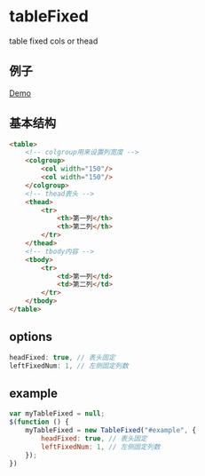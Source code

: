 # tableFixed
table fixed cols or thead
## 例子
[Demo](https://lemonliuchen.github.io/tableFixed/table_th_group.html)
## 基本结构
```html
<table>
	<!-- colgroup用来设置列宽度 -->
	<colgroup>
        <col width="150"/>
        <col width="150"/>
    </colgroup>
    <!-- thead表头 -->
    <thead>
		<tr>
			<th>第一列</th>
			<th>第二列</th>
		</tr>
	</thead>
    <!-- tbody内容 -->
    <tbody>
		<tr>
			<td>第一列</td>
			<td>第二列</td>
		</tr>
	</tbody>
</table>
```
## options
```javascript
headFixed: true, // 表头固定
leftFixedNum: 1, // 左侧固定列数
```

## example
```javascript
var myTableFixed = null;
$(function () {
	myTableFixed = new TableFixed("#example", {
		headFixed: true, // 表头固定
		leftFixedNum: 1, // 左侧固定列数
	});
})
```
